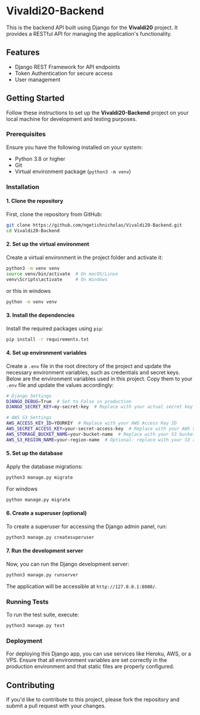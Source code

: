 # Vivaldi20-Backend

This is the backend API built using Django for the **Vivaldi20** project. It provides a RESTful API for managing the application's functionality.

## Features

- Django REST Framework for API endpoints
- Token Authentication for secure access
- User management

## Getting Started

Follow these instructions to set up the **Vivaldi20-Backend** project on your local machine for development and testing purposes.

### Prerequisites

Ensure you have the following installed on your system:

- Python 3.8 or higher
- Git
- Virtual environment package (`python3 -m venv`)

### Installation

#### 1. Clone the repository

First, clone the repository from GitHub:

```bash
git clone https://github.com/ngetichnicholas/Vivaldi20-Backend.git
cd Vivaldi20-Backend
```

#### 2. Set up the virtual environment

Create a virtual environment in the project folder and activate it:

```bash
python3 -m venv venv
source venv/bin/activate  # On macOS/Linux
venv\Scripts\activate     # On Windows
```
or this in windows
```bash
python -m venv venv
```

#### 3. Install the dependencies

Install the required packages using `pip`:

```bash
pip install -r requirements.txt
```

#### 4. Set up environment variables

Create a `.env` file in the root directory of the project and update the necessary environment variables, such as credentials and secret keys. Below are the environment variables used in this project. Copy them to your `.env` file and update the values accordingly:

```bash
# Django Settings
DJANGO_DEBUG=True  # Set to False in production
DJANGO_SECRET_KEY=my-secret-key  # Replace with your actual secret key

# AWS S3 Settings
AWS_ACCESS_KEY_ID=YOURKEY  # Replace with your AWS Access Key ID
AWS_SECRET_ACCESS_KEY=your-secret-access-key  # Replace with your AWS Secret Access Key
AWS_STORAGE_BUCKET_NAME=your-bucket-name  # Replace with your S3 bucket name
AWS_S3_REGION_NAME=your-region-name  # Optional: replace with your S3 region, e.g., us-east-1
```

#### 5. Set up the database

Apply the database migrations:

```bash
python3 manage.py migrate
```
For windows 
```bash
python manage.py migrate
```

#### 6. Create a superuser (optional)

To create a superuser for accessing the Django admin panel, run:

```bash
python3 manage.py createsuperuser
```

#### 7. Run the development server

Now, you can run the Django development server:

```bash
python3 manage.py runserver
```

The application will be accessible at `http://127.0.0.1:8000/`.

### Running Tests

To run the test suite, execute:

```bash
python3 manage.py test
```

### Deployment

For deploying this Django app, you can use services like Heroku, AWS, or a VPS. Ensure that all environment variables are set correctly in the production environment and that static files are properly configured.

## Contributing

If you'd like to contribute to this project, please fork the repository and submit a pull request with your changes.
